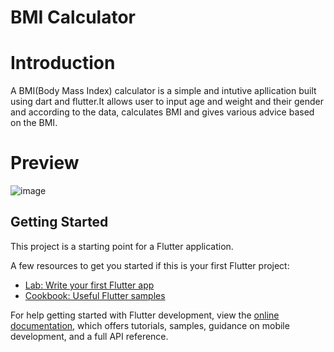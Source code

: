 # BMI Calculator

# Introduction
A BMI(Body Mass Index) calculator is a simple and intutive apllication built using dart and flutter.It allows user to input age and weight and their gender and according to the data, calculates BMI and gives various advice based on the BMI.
# Preview
![image](https://github.com/user-attachments/assets/2a681e38-632b-4951-b6f9-1c164c4bad72)


## Getting Started

This project is a starting point for a Flutter application.

A few resources to get you started if this is your first Flutter project:

- [Lab: Write your first Flutter app](https://docs.flutter.dev/get-started/codelab)
- [Cookbook: Useful Flutter samples](https://docs.flutter.dev/cookbook)

For help getting started with Flutter development, view the
[online documentation](https://docs.flutter.dev/), which offers tutorials,
samples, guidance on mobile development, and a full API reference.
